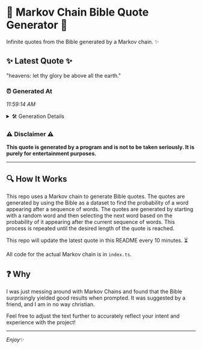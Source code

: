 # 📖 Markov Chain Bible Quote Generator 📖

Infinite quotes from the Bible generated by a Markov chain. ✨

## ✨ Latest Quote ✨
"heavens: let thy glory be above all the earth."

### ⏰ Generated At
*11:59:14 AM*

<details>
    <summary>🛠️ Generation Details</summary>
    <p>
        <strong>🌱 Seed:</strong> heavens:<br>
        <strong>🔄 Iterations:</strong> 8<br>
        <strong>📜 Context History:</strong><br>[ heavens: ]: let<br>[ heavens:, let ]: thy<br>[ heavens:, let, thy ]: glory<br>[ heavens:, let, thy, glory ]: be<br>[ heavens:, let, thy, glory, be ]: above<br>[ heavens:, let, thy, glory, be, above ]: all<br>[ let, thy, glory, be, above, all ]: the<br>[ thy, glory, be, above, all, the ]: earth.<br>
    </p>
</details>

### ⚠️ Disclaimer ⚠️
**This quote is generated by a program and is not to be taken seriously. It is purely for entertainment purposes.**

---

## 🔍 How It Works

This repo uses a Markov chain to generate Bible quotes. The quotes are generated by using the Bible as a dataset to find the probability of a word appearing after a sequence of words. The quotes are generated by starting with a random word and then selecting the next word based on the probability of it appearing after the current sequence of words. This process is repeated until the desired length of the quote is reached.

This repo will update the latest quote in this README every 10 minutes. ⏳

All code for the actual Markov chain is in `index.ts`.

## ❓ Why

I was just messing around with Markov Chains and found that the Bible surprisingly yielded good results when prompted. 
It was suggested by a friend, and I am in no way christian.

Feel free to adjust the text further to accurately reflect your intent and experience with the project!

---

*Enjoy*✨
